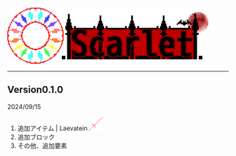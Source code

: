 ![Scarlet Logo](/IMG/Scarlet%20Logo.png)
___  
## Version0.1.0
2024/09/15
1. 追加アイテム
| Laevatein <img src="/IMG/laevatein-1.0.2.png" height="32px">
3. 追加ブロック
4. その他、追加要素
